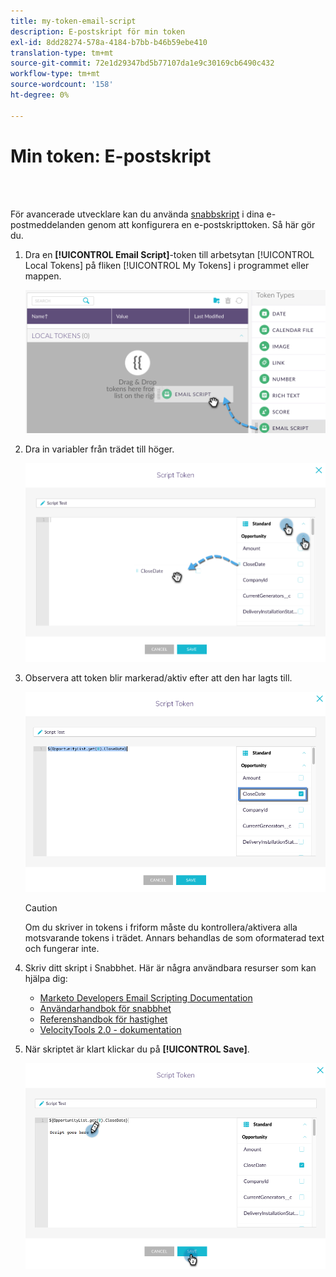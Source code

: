 ```yaml
---
title: my-token-email-script
description: E-postskript för min token
exl-id: 8dd28274-578a-4184-b7bb-b46b59ebe410
translation-type: tm+mt
source-git-commit: 72e1d29347bd5b77107da1e9c30169cb6490c432
workflow-type: tm+mt
source-wordcount: '158'
ht-degree: 0%

---
```


# Min token: E-postskript

<br> 

För avancerade utvecklare kan du använda [snabbskript](https://velocity.apache.org/engine/1.7/user-guide.html) i dina e-postmeddelanden genom att konfigurera en e-postskripttoken. Så här gör du.

1. Dra en **[!UICONTROL Email Script]**-token till arbetsytan [!UICONTROL Local Tokens] på fliken [!UICONTROL My Tokens] i programmet eller mappen.

   ![Bild ett](/help/sky/assets/my-tokens/my-token-email-script/my-token-email-script-1.png)

1. Dra in variabler från trädet till höger.

   ![Bild två](/help/sky/assets/my-tokens/my-token-email-script/my-token-email-script-2.png)

1. Observera att token blir markerad/aktiv efter att den har lagts till.

   ![Bild tre](/help/sky/assets/my-tokens/my-token-email-script/my-token-email-script-3.png)

   >[!CAUTION]
   >
   >Om du skriver in tokens i friform måste du kontrollera/aktivera alla motsvarande tokens i trädet. Annars behandlas de som oformaterad text och fungerar inte.

1. Skriv ditt skript i Snabbhet. Här är några användbara resurser som kan hjälpa dig:

   * [Marketo Developers Email Scripting Documentation](https://developers.marketo.com/email-scripting/)
   * [Användarhandbok för snabbhet](https://velocity.apache.org/engine/devel/user-guide.html)
   * [Referenshandbok för hastighet](https://velocity.apache.org/engine/devel/vtl-reference-guide.html)
   * [VelocityTools 2.0 - dokumentation](https://velocity.apache.org/tools/releases/2.0/javadoc/index.html)

1. När skriptet är klart klickar du på **[!UICONTROL Save]**.

   ![Bild fyra](/help/sky/assets/my-tokens/my-token-email-script/my-token-email-script-4.png)
